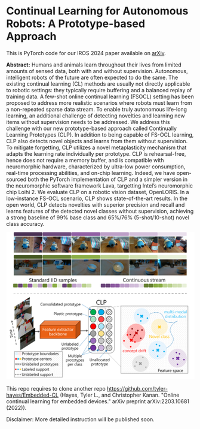 Continual Learning for Autonomous Robots: A Prototype-based Approach
=====================================
This is PyTorch code for our IROS 2024 paper available on [arXiv](https://arxiv.org/pdf/2404.00418).

**Abstract:** Humans and animals learn throughout their lives from limited amounts of sensed data, both with and without supervision. Autonomous, intelligent robots of the future are often expected to do the same. The existing continual learning (CL) methods are usually not directly applicable to robotic settings: they typically require buffering and a balanced replay of training data. A few-shot online continual learning (FSOCL) setting has been proposed to address more realistic scenarios where robots must learn from a non-repeated sparse data stream. To enable truly autonomous life-long learning, an additional challenge of detecting novelties and learning new items without supervision needs to be addressed. We address this challenge with our new prototype-based approach called Continually Learning Prototypes (CLP). In addition to being capable of FS-OCL learning, CLP also detects novel objects and learns from them without supervision. To mitigate forgetting, CLP utilizes a novel metaplasticity mechanism that adapts the learning rate individually per prototype. CLP is rehearsal-free, hence does not require a memory buffer, and is compatible with neuromorphic hardware, characterized by ultra-low power consumption, real-time processing abilities, and on-chip learning. Indeed, we have open-sourced both the PyTorch implementation of CLP and a simpler version in the neuromorphic software framework Lava, targetting Intel’s
neuromorphic chip Loihi 2. We evaluate CLP on a robotic vision dataset, OpenLORIS. In a low-instance FS-OCL scenario, CLP shows state-of-the-art results. In the open world, CLP detects novelties with superior precision and recall and learns features of the detected novel classes without supervision, achieving a strong baseline of 99% base class and 65%/76% (5-shot/10-shot) novel class accuracy.

![CLP-img](./images/exp_setup_CLP_diagram.png)

This repo requires to clone another repo  https://github.com/tyler-hayes/Embedded-CL (Hayes, Tyler L., and Christopher Kanan. "Online continual learning for embedded devices." arXiv preprint arXiv:2203.10681 (2022)). 

Disclaimer: More detailed instruction will be published soon. 